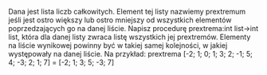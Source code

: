 Dana jest lista liczb całkowitych. Element tej listy nazwiemy prextremum jeśli jest ostro większy lub ostro mniejszy od wszystkich elementów poprzedzających go na danej liście.
Napisz procedurę prextrema:int list→int list, która dla danej listy zwraca listę wszystkich jej prextremów.
Elementy na liście wynikowej powinny być w takiej samej kolejności, w jakiej występowały na danej liście.
Na przykład:
prextrema [-2; 1; 0; 1; 3; 2; -1; 5; 4; -3; 2; 1; 7] = [-2; 1; 3; 5; -3; 7]